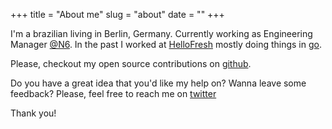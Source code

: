 +++
title = "About me"
slug = "about"
date = ""
+++

I'm a brazilian living in Berlin, Germany. Currently working as Engineering Manager [@N6](https://twitter.com/n26).
In the past I worked at [HelloFresh](https://twitter.com/hellofresh) mostly doing things in [go](https://golang.org/).

Please, checkout my open source contributions on [github](https://github.com/italolelis).

Do you have a great idea that you'd like my help on? Wanna leave some feedback? Please, feel free to reach me on [twitter](https://twitter.com/italolelis)

Thank you!
